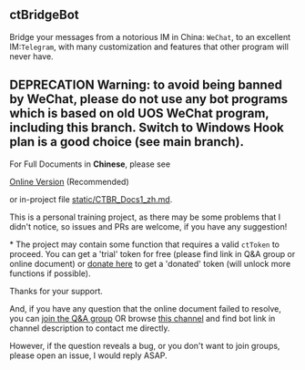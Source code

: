 ## ctBridgeBot
Bridge your messages from a notorious IM in China: `WeChat`, to an excellent IM:`Telegram`,
with many customization and features that other program will never have.

## DEPRECATION Warning: to avoid being banned by WeChat, please do not use any bot programs which is based on old UOS WeChat program, including this branch. Switch to Windows Hook plan is a good choice (see main branch).

For Full Documents in **Chinese**, please see

[Online Version](https://blog.ryancc.top/2023/08/01/ctbr_docs1/) (Recommended)

or in-project file [static/CTBR_Docs1_zh.md](static/CTBR_Docs1_zh.md).

This is a personal training project, as there may be some problems that I didn't notice, so issues and PRs are welcome, if you have any suggestion!

\* The project may contain some function that requires a valid `ctToken` to proceed. You can get a 'trial' token for free (please find link in Q&A group or online document) or [donate here](https://afdian.com/item/b6b1c37a2d5011ee88eb52540025c377) to get a 'donated' token (will unlock more functions if possible).

Thanks for your support.

And, if you have any question that the online document failed to resolve, you can [join the Q&A group](https://t.me/+AHsMZ9yvKK5lMTRl)
OR browse [this channel](https://t.me/rych0814) and find bot link in channel description to contact me directly.

However, if the question reveals a bug, or you don't want to join groups, please open an issue, I would reply ASAP.

